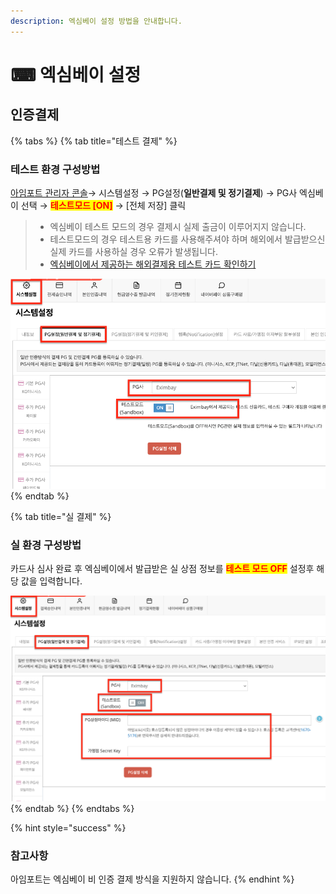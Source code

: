 ```yaml
---
description: 엑심베이 설정 방법을 안내합니다.
---
```


# ⌨ 엑심베이 설정

## 인증결제

{% tabs %}
{% tab title="테스트 결제" %}
### 테스트 환경 구성방법

[아임포트 관리자 콘솔](https://admin.iamport.kr/)→ 시스템설정 → PG설정(**일반결제 및 정기결제**) → PG사 엑심베이 선택 → <mark style="color:red;">**테스트모드 \[ON]**</mark> → \[전체 저장] 클릭



> * 엑심베이 테스트 모드의 경우 결제시 실제 출금이 이루어지지 않습니다.
> * 테스트모드의 경우 테스트용 카드를 사용해주셔야 하며 해외에서 발급받으신 실제 카드를 사용하실 경우 오류가 발생됩니다.&#x20;
> * [엑심베이에서 제공하는 해외결제용 테스트 카드 확인하기](https://support.eximbay.com/hc/ko/articles/360059014854-%EA%B2%B0%EC%A0%9C%ED%85%8C%EC%8A%A4%ED%8A%B8%EB%A5%BC-%EC%A7%84%ED%96%89%ED%95%B4%EB%B3%B4%EA%B3%A0-%EC%8B%B6%EC%9D%80%EB%8D%B0-%ED%95%B4%EC%99%B8%EC%B9%B4%EB%93%9C%EA%B0%80-%EC%97%86%EC%8A%B5%EB%8B%88%EB%8B%A4-%EC%96%B4%EB%96%BB%EA%B2%8C-%ED%95%A0-%EC%88%98-%EC%9E%88%EB%82%98%EC%9A%94-)



![테스트 환경 설정 예시](<../../../.gitbook/assets/image (9) (2).png>)
{% endtab %}

{% tab title="실 결제" %}
### **실** 환경 구성방법

카드사 심사 완료 후 엑심베이에서 발급받은 실 상점 정보를 <mark style="color:red;">**테스트 모드 OFF**</mark> 설정후 해당 값을 입력합니다.

![](<../../../.gitbook/assets/image (13) (1) (1) (1) (1).png>)
{% endtab %}
{% endtabs %}

{% hint style="success" %}
### **참고사항**

아임포트는 엑심베이 비 인증 결제 방식을 지원하지 않습니다.
{% endhint %}
